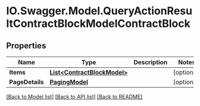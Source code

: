 # IO.Swagger.Model.QueryActionResultContractBlockModelContractBlock
## Properties

Name | Type | Description | Notes
------------ | ------------- | ------------- | -------------
**Items** | [**List&lt;ContractBlockModel&gt;**](ContractBlockModel.md) |  | [optional] 
**PageDetails** | [**PagingModel**](PagingModel.md) |  | [optional] 

[[Back to Model list]](../README.md#documentation-for-models) [[Back to API list]](../README.md#documentation-for-api-endpoints) [[Back to README]](../README.md)

